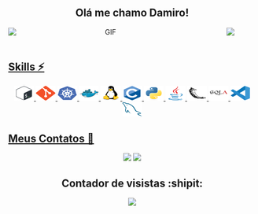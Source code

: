 
<header>
   
 <link rel="stylesheet" href="https://cdn.jsdelivr.net/gh/devicons/devicon@latest/devicon.min.css">
<body>
 
## Olá me chamo Damiro!
<div>   
 <img hight="300" width="400" alt="GIF" align="left" src="https://github.com/damirojr/damirojr/blob/afe9c08cf24002540a1326cc372927fac80bd418/assets/1936.gif">
</div> 



<div align="center">
  <a href="https://github.com/damirojr">
  <img height="180em" src="https://github-readme-stats.vercel.app/api?username=damirojr&show_icons=true&theme=dracula&include_all_commits=true&count_private=true"/>
 
</div>
 <br>
 
 <div align="center">
    <h2 align="left">Skills ⚡</h2>
    <i class="devicon-devicon-plain"></i>   
    <img height="30" width="40" src="https://github.com/devicons/devicon/blob/master/icons/bash/bash-original.svg">  
    <img height="30" width="40" src="https://github.com/devicons/devicon/blob/master/icons/git/git-original.svg">  
    <img height="30" width="40" src="https://github.com/devicons/devicon/blob/master/icons/kubernetes/kubernetes-plain.svg"> 
    <img height="30" width="40" src="https://raw.githubusercontent.com/devicons/devicon/master/icons/docker/docker-original.svg">
    <img height="30" width="40" src="https://github.com/devicons/devicon/blob/master/icons/linux/linux-original.svg">
    <img height="30" width="40" src="https://github.com/devicons/devicon/blob/master/icons/c/c-original.svg">
    <img height="30" width="40" src="https://github.com/devicons/devicon/blob/master/icons/python/python-original.svg"> 
    <img height="30" width="40" src="https://github.com/devicons/devicon/blob/master/icons/java/java-original.svg">
    <img height="30" width="40" src="https://github.com/devicons/devicon/blob/master/icons/flask/flask-original.svg">
    <img height="30" width="40" src="https://github.com/devicons/devicon/blob/master/icons/sqlalchemy/sqlalchemy-original.svg">
    <img height="30" width="40" src="https://github.com/devicons/devicon/blob/master/icons/vscode/vscode-original.svg">
    <img height="30" width="40" src="https://raw.githubusercontent.com/devicons/devicon/master/icons/mysql/mysql-original.svg">
    
   
 </div>

 <div>
  <h2 align="left">Meus Contatos 📎</h2>

 

</div>

<div> 
  <a href = "mailto:damirodev@gmail.com"><img src="https://img.shields.io/badge/-Gmail-%23333?style=for-the-badge&logo=gmail&logoColor=white" target="_blank"></a>
  <a href="https://www.linkedin.com/in/damirojunior/" target="_blank"><img src="https://img.shields.io/badge/-LinkedIn-%230077B5?style=for-the-badge&logo=linkedin&logoColor=white" target="_blank"></a> 
 </div>

 <p align="center"> 

 ## Contador de visistas :shipit:
 <p align="center"> 
   <img alingn="center" src="https://profile-counter.glitch.me/damirojr/count.svg" />
 </p>
 
</p>
 </body>
</header>
